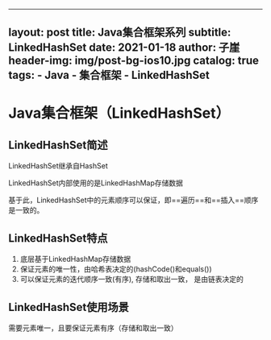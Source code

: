 
---
layout:     post
title:      Java集合框架系列
subtitle:    LinkedHashSet
date:       2021-01-18
author:     子崖
header-img: img/post-bg-ios10.jpg
catalog: 	 true
tags:
    - Java
    - 集合框架
    - LinkedHashSet
---

# Java集合框架（LinkedHashSet）

## LinkedHashSet简述

LinkedHashSet继承自HashSet

LinkedHashSet内部使用的是LinkedHashMap存储数据

基于此，LinkedHashSet中的元素顺序可以保证，即==遍历==和==插入==顺序是一致的。

## LinkedHashSet特点

1. 底层基于LinkedHashMap存储数据
2. 保证元素的唯一性，由哈希表决定的(hashCode()和equals())
3. 可以保证元素的迭代顺序一致(有序), 存储和取出一致， 是由链表决定的

## LinkedHashSet使用场景

需要元素唯一，且要保证元素有序（存储和取出一致）
